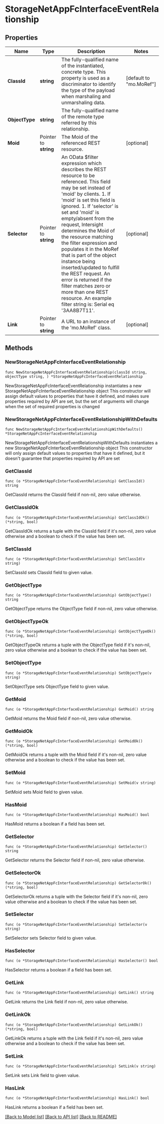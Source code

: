 # StorageNetAppFcInterfaceEventRelationship

## Properties

Name | Type | Description | Notes
------------ | ------------- | ------------- | -------------
**ClassId** | **string** | The fully-qualified name of the instantiated, concrete type. This property is used as a discriminator to identify the type of the payload when marshaling and unmarshaling data. | [default to "mo.MoRef"]
**ObjectType** | **string** | The fully-qualified name of the remote type referred by this relationship. | 
**Moid** | Pointer to **string** | The Moid of the referenced REST resource. | [optional] 
**Selector** | Pointer to **string** | An OData $filter expression which describes the REST resource to be referenced. This field may be set instead of &#39;moid&#39; by clients. 1. If &#39;moid&#39; is set this field is ignored. 1. If &#39;selector&#39; is set and &#39;moid&#39; is empty/absent from the request, Intersight determines the Moid of the resource matching the filter expression and populates it in the MoRef that is part of the object instance being inserted/updated to fulfill the REST request. An error is returned if the filter matches zero or more than one REST resource. An example filter string is: Serial eq &#39;3AA8B7T11&#39;. | [optional] 
**Link** | Pointer to **string** | A URL to an instance of the &#39;mo.MoRef&#39; class. | [optional] 

## Methods

### NewStorageNetAppFcInterfaceEventRelationship

`func NewStorageNetAppFcInterfaceEventRelationship(classId string, objectType string, ) *StorageNetAppFcInterfaceEventRelationship`

NewStorageNetAppFcInterfaceEventRelationship instantiates a new StorageNetAppFcInterfaceEventRelationship object
This constructor will assign default values to properties that have it defined,
and makes sure properties required by API are set, but the set of arguments
will change when the set of required properties is changed

### NewStorageNetAppFcInterfaceEventRelationshipWithDefaults

`func NewStorageNetAppFcInterfaceEventRelationshipWithDefaults() *StorageNetAppFcInterfaceEventRelationship`

NewStorageNetAppFcInterfaceEventRelationshipWithDefaults instantiates a new StorageNetAppFcInterfaceEventRelationship object
This constructor will only assign default values to properties that have it defined,
but it doesn't guarantee that properties required by API are set

### GetClassId

`func (o *StorageNetAppFcInterfaceEventRelationship) GetClassId() string`

GetClassId returns the ClassId field if non-nil, zero value otherwise.

### GetClassIdOk

`func (o *StorageNetAppFcInterfaceEventRelationship) GetClassIdOk() (*string, bool)`

GetClassIdOk returns a tuple with the ClassId field if it's non-nil, zero value otherwise
and a boolean to check if the value has been set.

### SetClassId

`func (o *StorageNetAppFcInterfaceEventRelationship) SetClassId(v string)`

SetClassId sets ClassId field to given value.


### GetObjectType

`func (o *StorageNetAppFcInterfaceEventRelationship) GetObjectType() string`

GetObjectType returns the ObjectType field if non-nil, zero value otherwise.

### GetObjectTypeOk

`func (o *StorageNetAppFcInterfaceEventRelationship) GetObjectTypeOk() (*string, bool)`

GetObjectTypeOk returns a tuple with the ObjectType field if it's non-nil, zero value otherwise
and a boolean to check if the value has been set.

### SetObjectType

`func (o *StorageNetAppFcInterfaceEventRelationship) SetObjectType(v string)`

SetObjectType sets ObjectType field to given value.


### GetMoid

`func (o *StorageNetAppFcInterfaceEventRelationship) GetMoid() string`

GetMoid returns the Moid field if non-nil, zero value otherwise.

### GetMoidOk

`func (o *StorageNetAppFcInterfaceEventRelationship) GetMoidOk() (*string, bool)`

GetMoidOk returns a tuple with the Moid field if it's non-nil, zero value otherwise
and a boolean to check if the value has been set.

### SetMoid

`func (o *StorageNetAppFcInterfaceEventRelationship) SetMoid(v string)`

SetMoid sets Moid field to given value.

### HasMoid

`func (o *StorageNetAppFcInterfaceEventRelationship) HasMoid() bool`

HasMoid returns a boolean if a field has been set.

### GetSelector

`func (o *StorageNetAppFcInterfaceEventRelationship) GetSelector() string`

GetSelector returns the Selector field if non-nil, zero value otherwise.

### GetSelectorOk

`func (o *StorageNetAppFcInterfaceEventRelationship) GetSelectorOk() (*string, bool)`

GetSelectorOk returns a tuple with the Selector field if it's non-nil, zero value otherwise
and a boolean to check if the value has been set.

### SetSelector

`func (o *StorageNetAppFcInterfaceEventRelationship) SetSelector(v string)`

SetSelector sets Selector field to given value.

### HasSelector

`func (o *StorageNetAppFcInterfaceEventRelationship) HasSelector() bool`

HasSelector returns a boolean if a field has been set.

### GetLink

`func (o *StorageNetAppFcInterfaceEventRelationship) GetLink() string`

GetLink returns the Link field if non-nil, zero value otherwise.

### GetLinkOk

`func (o *StorageNetAppFcInterfaceEventRelationship) GetLinkOk() (*string, bool)`

GetLinkOk returns a tuple with the Link field if it's non-nil, zero value otherwise
and a boolean to check if the value has been set.

### SetLink

`func (o *StorageNetAppFcInterfaceEventRelationship) SetLink(v string)`

SetLink sets Link field to given value.

### HasLink

`func (o *StorageNetAppFcInterfaceEventRelationship) HasLink() bool`

HasLink returns a boolean if a field has been set.


[[Back to Model list]](../README.md#documentation-for-models) [[Back to API list]](../README.md#documentation-for-api-endpoints) [[Back to README]](../README.md)


